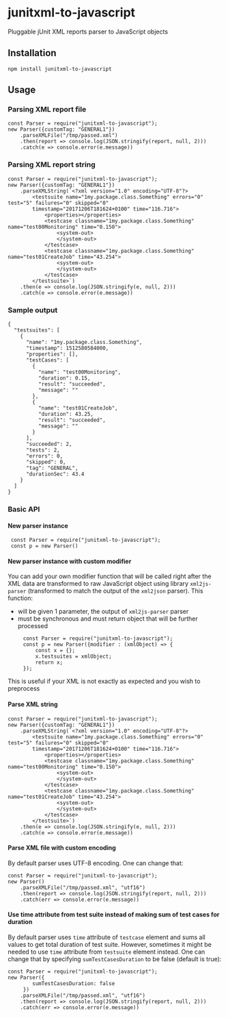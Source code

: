# junitxml-to-javascript
Pluggable jUnit XML reports parser to JavaScript objects

## Installation
    npm install junitxml-to-javascript
## Usage

### Parsing XML report file

    const Parser = require("junitxml-to-javascript");
    new Parser({customTag: "GENERAL1"})
        .parseXMLFile("/tmp/passed.xml")
        .then(report => console.log(JSON.stringify(report, null, 2)))
        .catch(e => console.error(e.message))
        
### Parsing XML report string

    const Parser = require("junitxml-to-javascript");
    new Parser({customTag: "GENERAL1"})
        .parseXMLString(`<?xml version="1.0" encoding="UTF-8"?>
            <testsuite name="1my.package.class.Something" errors="0" test="5" failures="0" skipped="0"
            timestamp="20171206T181624+0100" time="116.716">
                <properties></properties>
                <testcase classname="1my.package.class.Something" name="test00Monitoring" time="0.150">
                    <system-out>
                    </system-out>
                </testcase>
                <testcase classname="1my.package.class.Something" name="test01CreateJob" time="43.254">
                    <system-out>
                    </system-out>
                </testcase>
            </testsuite>`)
        .then(e => console.log(JSON.stringify(e, null, 2)))
        .catch(e => console.error(e.message))
### Sample output
    {
      "testsuites": [
        {
          "name": "1my.package.class.Something",
          "timestamp": 1512580584000,
          "properties": [],
          "testCases": [
            {
              "name": "test00Monitoring",
              "duration": 0.15,
              "result": "succeeded",
              "message": ""
            },
            {
              "name": "test01CreateJob",
              "duration": 43.25,
              "result": "succeeded",
              "message": ""
            }
          ],
          "succeeded": 2,
          "tests": 2,
          "errors": 0,
          "skipped": 0,
          "tag": "GENERAL",
          "durationSec": 43.4
        }
      ]
    }

### Basic API
#### New parser instance
     const Parser = require("junitxml-to-javascript");
     const p = new Parser()
#### New parser instance with custom modifier
You can add your own modifier function that will be called right after the XML
data are transformed to raw JavaScript object using library `xml2js-parser`
(transformed to match the output of the `xml2json` parser). This function:

 - will be given 1 parameter, the output of `xml2js-parser` parser
 - must be synchronous and must return object that will be further processed


```
     const Parser = require("junitxml-to-javascript");
     const p = new Parser({modifier : (xmlObject) => {
         const x = {};
         x.testsuites = xmlObject;
         return x;
     });
```
     
This is useful if your XML is not exactly as expected and you wish to preprocess

#### Parse XML string
    const Parser = require("junitxml-to-javascript");
    new Parser({customTag: "GENERAL1"})
        .parseXMLString(`<?xml version="1.0" encoding="UTF-8"?>
            <testsuite name="1my.package.class.Something" errors="0" test="5" failures="0" skipped="0"
            timestamp="20171206T181624+0100" time="116.716">
                <properties></properties>
                <testcase classname="1my.package.class.Something" name="test00Monitoring" time="0.150">
                    <system-out>
                    </system-out>
                </testcase>
                <testcase classname="1my.package.class.Something" name="test01CreateJob" time="43.254">
                    <system-out>
                    </system-out>
                </testcase>
            </testsuite>`)
        .then(e => console.log(JSON.stringify(e, null, 2)))
        .catch(e => console.error(e.message))   
#### Parse XML file with custom encoding
By default parser uses UTF-8 encoding. One can change that:

    const Parser = require("junitxml-to-javascript");
    new Parser()
        .parseXMLFile("/tmp/passed.xml", "utf16")
        .then(report => console.log(JSON.stringify(report, null, 2)))
        .catch(err => console.error(e.message))

#### Use time attribute from test suite instead of making sum of test cases for duration
By default parser uses `time` attribute of `testcase` element and sums all values to get total duration of test suite. However, sometimes it might be needed to use `time` attribute from `testsuite` element instead. One can change that by specifying `sumTestCasesDuration` to be false (default is true):

    const Parser = require("junitxml-to-javascript");
    new Parser({
            sumTestCasesDuration: false
         })
        .parseXMLFile("/tmp/passed.xml", "utf16")
        .then(report => console.log(JSON.stringify(report, null, 2)))
        .catch(err => console.error(e.message))
